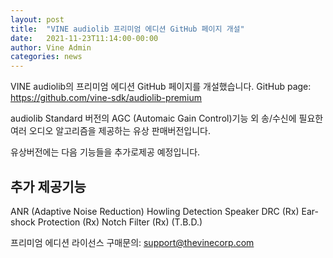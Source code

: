 ```yaml
---
layout: post
title:  "VINE audiolib 프리미엄 에디션 GitHub 페이지 개설"
date:   2021-11-23T11:14:00-00:00
author: Vine Admin
categories: news
---
```


VINE audiolib의 프리미엄 에디션 GitHub 페이지를 개설했습니다.
GitHub page: https://github.com/vine-sdk/audiolib-premium

audiolib Standard 버전의 AGC (Automaic Gain Control)기능 외 송/수신에 필요한 여러 오디오 알고리즘을 제공하는 유상 판매버전입니다.

유상버전에는 다음 기능들을 추가로제공 예정입니다.

## 추가 제공기능
ANR (Adaptive Noise Reduction)
Howling Detection
Speaker DRC (Rx)
Ear-shock Protection (Rx)
Notch Filter (Rx)
(T.B.D.)


프리미엄 에디션 라이선스 구매문의: support@thevinecorp.com